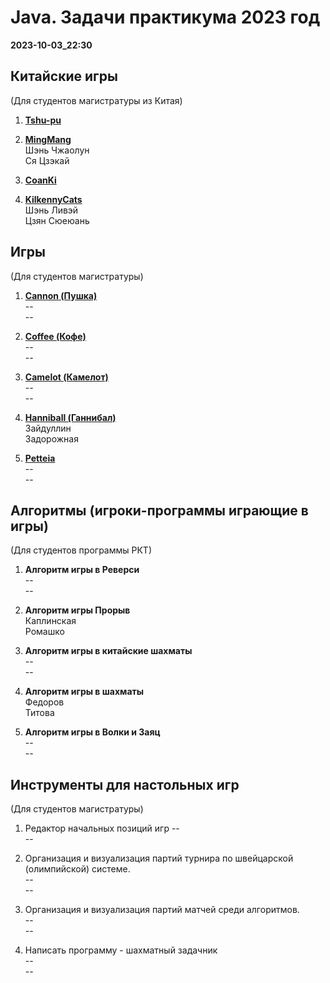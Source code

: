 # Java. Задачи практикума 2023 год

__2023-10-03_22:30__

## Китайские игры

(Для студентов магистратуры из Китая)

1.  **[Tshu-pu](../GameRules/Tshu-pu/_Tshu-pu.md)** 

2. **[MingMang](../GameRules/MingMang/_MingMang.md)**  
Шэнь Чжаолун  
Ся Цзэкай

3. **[CoanKi](../GameRules/CoanKi/_CoanKi.md)**

4. **[KilkennyCats](../GameRules/KilkennyCats/_KilkennyCats.md)**  
Шэнь Ливэй  
Цзян Сюеюань 

## Игры

(Для студентов магистратуры)

1.  **[Cannon (Пушка)](../GameRules/Cannon/_Cannon.md)**  
  --  
  --  

2. **[Coffee (Кофе)](../GameRules/Coffee4/COFFEE_EN.pdf)**  
  --  
  -- 

3. **[Camelot (Камелот)](https://www.iggamecenter.com/ru/rules/camelot)**  
 --  
 --  
 
4.  **[Hanniball (Ганнибал)](https://www.iggamecenter.com/ru/rules/hanniball)**  
 Зайдуллин    
 Задорожная  
 
5.  **[Petteia](../GameRules/Petteia/_Petteia.md)**  
 --  
 --  

## Алгоритмы (игроки-программы играющие в игры) 

(Для студентов программы РКТ) 
 
1. **Алгоритм игры в Реверси**  
 --  
 --   
 
2. **Алгоритм игры Прорыв**  
 Каплинская    
 Ромашко     
  
3. **Алгоритм игры в китайские шахматы**   
 --  
 --   

4. **Алгоритм игры в шахматы**  
 Федоров    
 Титова   

5. **Алгоритм игры в Волки и Заяц**  
 --  
 --   

## Инструменты для настольных игр

(Для студентов магистратуры)

1. Редактор начальных позиций игр
  --  
  --

2. Организация и визуализация партий турнира по швейцарской (олимпийской) системе.  
  --  
  --
  
3. Организация и визуализация партий матчей среди алгоритмов.  
  --  
  --

4. Написать программу - шахматный задачник  
 --  
 --
